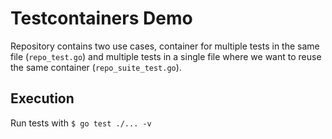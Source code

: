 # Testcontainers Demo

Repository contains two use cases, container for multiple tests in the same file (`repo_test.go`) and multiple tests in a single file where we want to reuse the same container (`repo_suite_test.go`).

## Execution

Run tests with `$ go test ./... -v`
